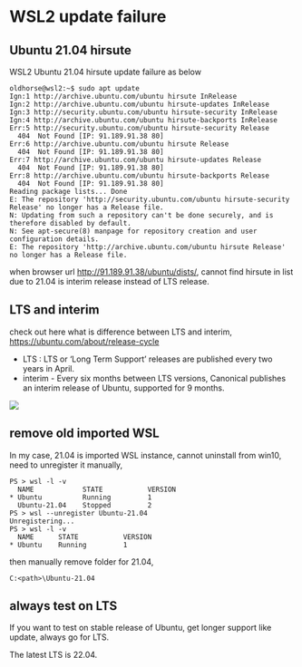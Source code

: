 # WSL2 update failure
## Ubuntu 21.04 hirsute
WSL2 Ubuntu 21.04 hirsute update failure as below

```
oldhorse@wsl2:~$ sudo apt update
Ign:1 http://archive.ubuntu.com/ubuntu hirsute InRelease
Ign:2 http://archive.ubuntu.com/ubuntu hirsute-updates InRelease
Ign:3 http://security.ubuntu.com/ubuntu hirsute-security InRelease
Ign:4 http://archive.ubuntu.com/ubuntu hirsute-backports InRelease
Err:5 http://security.ubuntu.com/ubuntu hirsute-security Release
  404  Not Found [IP: 91.189.91.38 80]
Err:6 http://archive.ubuntu.com/ubuntu hirsute Release
  404  Not Found [IP: 91.189.91.38 80]
Err:7 http://archive.ubuntu.com/ubuntu hirsute-updates Release
  404  Not Found [IP: 91.189.91.38 80]
Err:8 http://archive.ubuntu.com/ubuntu hirsute-backports Release
  404  Not Found [IP: 91.189.91.38 80]
Reading package lists... Done
E: The repository 'http://security.ubuntu.com/ubuntu hirsute-security Release' no longer has a Release file.
N: Updating from such a repository can't be done securely, and is therefore disabled by default.
N: See apt-secure(8) manpage for repository creation and user configuration details.
E: The repository 'http://archive.ubuntu.com/ubuntu hirsute Release' no longer has a Release file.
```

when browser url http://91.189.91.38/ubuntu/dists/, cannot find hirsute in list due to 21.04 is interim release instead of LTS release.

## LTS and interim 
check out here what is difference between LTS and interim,
https://ubuntu.com/about/release-cycle
- LTS : LTS or ‘Long Term Support’ releases are published every two years in April. 
- interim - Every six months between LTS versions, Canonical publishes an interim release of Ubuntu, supported for 9 months.

![](../images/ubuntu%20release.png)

## remove old imported WSL 
In my case, 21.04 is imported WSL instance, cannot uninstall from win10, need to unregister it manually, 
```
PS > wsl -l -v
  NAME            STATE           VERSION
* Ubuntu          Running         1      
  Ubuntu-21.04    Stopped         2
PS > wsl --unregister Ubuntu-21.04
Unregistering...
PS > wsl -l -v
  NAME      STATE           VERSION
* Ubuntu    Running         1
```
then manually remove folder for 21.04, 
```
C:<path>\Ubuntu-21.04
```
## always test on LTS 
If you want to test on stable release of Ubuntu, get longer support like update, always go for LTS.

The latest LTS is 22.04.
